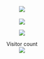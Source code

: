 <h2 align="center">
<img src="https://media1.tenor.com/images/443d5c753ebd06d7692d4a8645524c53/tenor.gif">
</h2>


<p align="center">
    <img src="https://discord.c99.nl/widget/theme-1/451064700541861898.png">
</p>

<p align="center">
  <img src="https://github-readme-stats.vercel.app/api/?username=0xdaddy&title_color=4F8CC9&text_color=9f9f9f&show_icons=true&bg_color=00000000&hide_border=true&icon_color=4F8CC9&hide_title=true&count_private=true" />
</p>


<p align="center"> 
  Visitor count<br>
  <img src="https://profile-counter.glitch.me/0xdaddy/count.svg"/>
</p>

